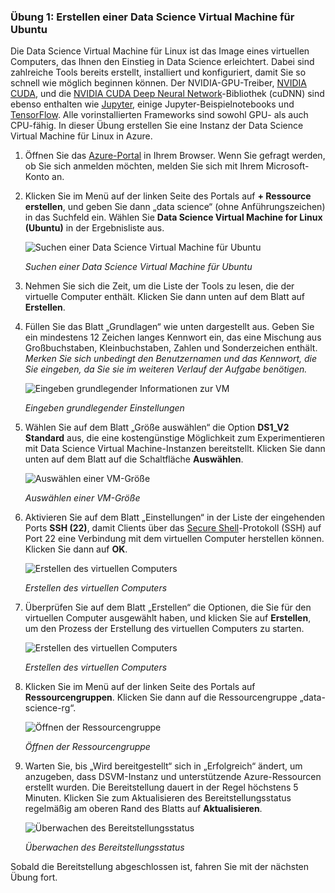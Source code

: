 ### <a name="exercise-1-create-an-ubuntu-data-science-vm"></a>Übung 1: Erstellen einer Data Science Virtual Machine für Ubuntu

Die Data Science Virtual Machine für Linux ist das Image eines virtuellen Computers, das Ihnen den Einstieg in Data Science erleichtert. Dabei sind zahlreiche Tools bereits erstellt, installiert und konfiguriert, damit Sie so schnell wie möglich beginnen können. Der NVIDIA-GPU-Treiber, [NVIDIA CUDA](https://developer.nvidia.com/cuda-downloads), und die [NVIDIA CUDA Deep Neural Network](https://developer.nvidia.com/cudnn)-Bibliothek (cuDNN) sind ebenso enthalten wie [Jupyter](http://jupyter.org/), einige Jupyter-Beispielnotebooks und [TensorFlow](https://www.tensorflow.org/). Alle vorinstallierten Frameworks sind sowohl GPU- als auch CPU-fähig. In dieser Übung erstellen Sie eine Instanz der Data Science Virtual Machine für Linux in Azure.

1. Öffnen Sie das [Azure-Portal](https://portal.azure.com) in Ihrem Browser. Wenn Sie gefragt werden, ob Sie sich anmelden möchten, melden Sie sich mit Ihrem Microsoft-Konto an.

1. Klicken Sie im Menü auf der linken Seite des Portals auf **+ Ressource erstellen**, und geben Sie dann „data science“ (ohne Anführungszeichen) in das Suchfeld ein. Wählen Sie **Data Science Virtual Machine for Linux (Ubuntu)** in der Ergebnisliste aus.

    ![Suchen einer Data Science Virtual Machine für Ubuntu](../images/new-data-science-vm.png)

    _Suchen einer Data Science Virtual Machine für Ubuntu_

1. Nehmen Sie sich die Zeit, um die Liste der Tools zu lesen, die der virtuelle Computer enthält. Klicken Sie dann unten auf dem Blatt auf **Erstellen**.

1. Füllen Sie das Blatt „Grundlagen“ wie unten dargestellt aus. Geben Sie ein mindestens 12 Zeichen langes Kennwort ein, das eine Mischung aus Großbuchstaben, Kleinbuchstaben, Zahlen und Sonderzeichen enthält. *Merken Sie sich unbedingt den Benutzernamen und das Kennwort, die Sie eingeben, da Sie sie im weiteren Verlauf der Aufgabe benötigen.*

    ![Eingeben grundlegender Informationen zur VM](../images/create-data-science-vm-1.png)

    _Eingeben grundlegender Einstellungen_

1. Wählen Sie auf dem Blatt „Größe auswählen“ die Option **DS1_V2 Standard** aus, die eine kostengünstige Möglichkeit zum Experimentieren mit Data Science Virtual Machine-Instanzen bereitstellt. Klicken Sie dann unten auf dem Blatt auf die Schaltfläche **Auswählen**.

    ![Auswählen einer VM-Größe](../images/create-data-science-vm-2.png)

    _Auswählen einer VM-Größe_

1. Aktivieren Sie auf dem Blatt „Einstellungen“ in der Liste der eingehenden Ports **SSH (22)**, damit Clients über das [Secure Shell](https://en.wikipedia.org/wiki/Secure_Shell)-Protokoll (SSH) auf Port 22 eine Verbindung mit dem virtuellen Computer herstellen können. Klicken Sie dann auf **OK**.

    ![Erstellen des virtuellen Computers](../images/create-data-science-vm-3.png)

    _Erstellen des virtuellen Computers_

1. Überprüfen Sie auf dem Blatt „Erstellen“ die Optionen, die Sie für den virtuellen Computer ausgewählt haben, und klicken Sie auf **Erstellen**, um den Prozess der Erstellung des virtuellen Computers zu starten.

    ![Erstellen des virtuellen Computers](../images/create-data-science-vm-4.png)

    _Erstellen des virtuellen Computers_

1. Klicken Sie im Menü auf der linken Seite des Portals auf **Ressourcengruppen**. Klicken Sie dann auf die Ressourcengruppe „data-science-rg“.

    ![Öffnen der Ressourcengruppe](../images/open-resource-group.png)

    _Öffnen der Ressourcengruppe_

1. Warten Sie, bis „Wird bereitgestellt“ sich in „Erfolgreich“ ändert, um anzugeben, dass DSVM-Instanz und unterstützende Azure-Ressourcen erstellt wurden. Die Bereitstellung dauert in der Regel höchstens 5 Minuten. Klicken Sie zum Aktualisieren des Bereitstellungsstatus regelmäßig am oberen Rand des Blatts auf **Aktualisieren**.

    ![Überwachen des Bereitstellungsstatus](../images/deployment-succeeded.png)

    _Überwachen des Bereitstellungsstatus_

Sobald die Bereitstellung abgeschlossen ist, fahren Sie mit der nächsten Übung fort.